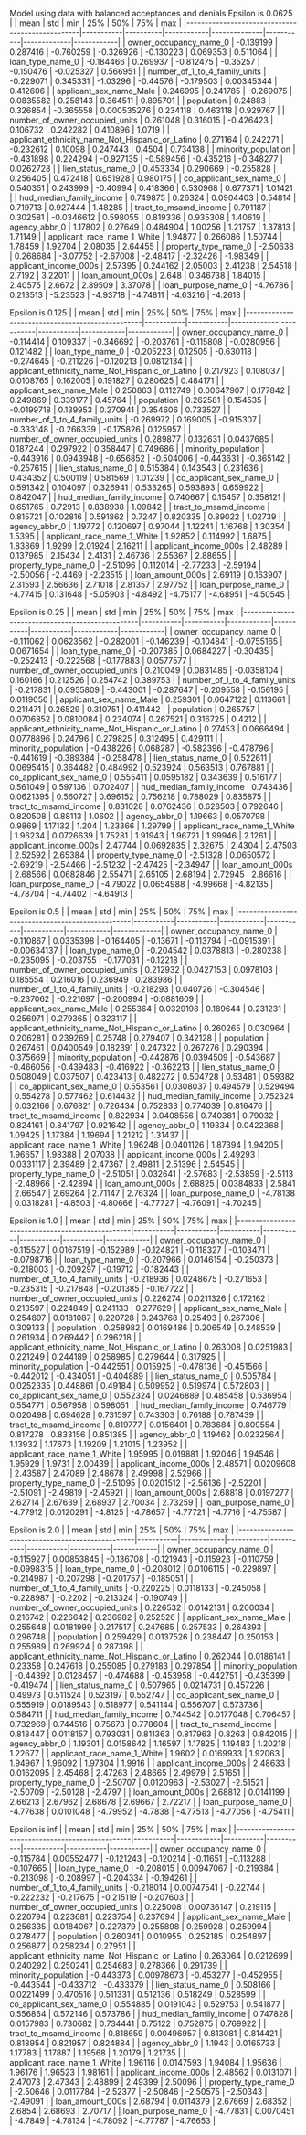 Model using data with balanced acceptances and denials
Epsilon is 0.0625
|                                                 |      mean |      std |        min |          25% |       50% |         75% |        max |
|-------------------------------------------------|-----------|----------|------------|--------------|-----------|-------------|------------|
| owner_occupancy_name_0                          | -0.139199 | 0.287416 | -0.760259  | -0.326926    | -0.130223 |  0.069353   |  0.511064  |
| loan_type_name_0                                | -0.184466 | 0.269937 | -0.812475  | -0.35257     | -0.150476 | -0.025327   |  0.566951  |
| number_of_1_to_4_family_units                   | -0.229071 | 0.345331 | -1.03296   | -0.44576     | -0.179503 |  0.00345344 |  0.412606  |
| applicant_sex_name_Male                         |  0.246995 | 0.241785 | -0.269075  |  0.0835582   |  0.258143 |  0.364511   |  0.895701  |
| population                                      |  0.24883  | 0.326854 | -0.365558  |  0.000535276 |  0.234118 |  0.463118   |  0.929767  |
| number_of_owner_occupied_units                  |  0.261048 | 0.316015 | -0.426423  |  0.106732    |  0.242282 |  0.410896   |  1.0719    |
| applicant_ethnicity_name_Not_Hispanic_or_Latino |  0.271164 | 0.242271 | -0.232612  |  0.10098     |  0.247443 |  0.4504     |  0.734138  |
| minority_population                             | -0.431898 | 0.224294 | -0.927135  | -0.589456    | -0.435216 | -0.348277   |  0.0262728 |
| lien_status_name_0                              |  0.453334 | 0.290669 | -0.255828  |  0.256405    |  0.472418 |  0.651928   |  0.980175  |
| co_applicant_sex_name_0                         |  0.540351 | 0.243999 | -0.40994   |  0.418366    |  0.530968 |  0.677371   |  1.01421   |
| hud_median_family_income                        |  0.749875 | 0.26324  |  0.0904403 |  0.54814     |  0.719713 |  0.927444   |  1.48285   |
| tract_to_msamd_income                           |  0.791187 | 0.302581 | -0.0346612 |  0.598055    |  0.819336 |  0.935308   |  1.40619   |
| agency_abbr_0                                   |  1.17802  | 0.27649  |  0.484904  |  1.00256     |  1.21757  |  1.37813    |  1.71149   |
| applicant_race_name_1_White                     |  1.94877  | 0.266086 |  1.50744   |  1.78459     |  1.92704  |  2.08035    |  2.64455   |
| property_type_name_0                            | -2.50638  | 0.268684 | -3.07752   | -2.67008     | -2.48417  | -2.32426    | -1.98349   |
| applicant_income_000s                           |  2.57395  | 0.244162 |  2.05003   |  2.41238     |  2.54518  |  2.7192     |  3.22011   |
| loan_amount_000s                                |  2.648    | 0.346738 |  1.84015   |  2.40575     |  2.6672   |  2.89509    |  3.37078   |
| loan_purpose_name_0                             | -4.76786  | 0.213513 | -5.23523   | -4.93718     | -4.74811  | -4.63216    | -4.2618    |

Epsilon is 0.125
|                                                 |      mean |       std |         min |       25% |       50% |        75% |        max |
|-------------------------------------------------|-----------|-----------|-------------|-----------|-----------|------------|------------|
| owner_occupancy_name_0                          | -0.114414 | 0.109337  | -0.346692   | -0.203761 | -0.115808 | -0.0280956 |  0.121482  |
| loan_type_name_0                                | -0.205223 | 0.12505   | -0.630118   | -0.274645 | -0.211226 | -0.120213  |  0.0812134 |
| applicant_ethnicity_name_Not_Hispanic_or_Latino |  0.217923 | 0.108037  |  0.0108765  |  0.162005 |  0.191827 |  0.280625  |  0.484171  |
| applicant_sex_name_Male                         |  0.250863 | 0.112749  |  0.00647907 |  0.177842 |  0.249869 |  0.339177  |  0.45764   |
| population                                      |  0.262581 | 0.154535  | -0.0199718  |  0.139953 |  0.270941 |  0.354606  |  0.733527  |
| number_of_1_to_4_family_units                   | -0.269972 | 0.169005  | -0.915307   | -0.333148 | -0.266339 | -0.175826  |  0.125957  |
| number_of_owner_occupied_units                  |  0.289877 | 0.132631  |  0.0437685  |  0.187244 |  0.297922 |  0.358447  |  0.749686  |
| minority_population                             | -0.443916 | 0.0943948 | -0.656852   | -0.504006 | -0.443631 | -0.365142  | -0.257615  |
| lien_status_name_0                              |  0.515384 | 0.143543  |  0.231636   |  0.434352 |  0.500119 |  0.581569  |  1.01239   |
| co_applicant_sex_name_0                         |  0.591342 | 0.104097  |  0.326941   |  0.533265 |  0.593893 |  0.659922  |  0.842047  |
| hud_median_family_income                        |  0.740667 | 0.15457   |  0.358121   |  0.651765 |  0.72913  |  0.838938  |  1.09842   |
| tract_to_msamd_income                           |  0.815721 | 0.102816  |  0.591862   |  0.7247   |  0.820335 |  0.89022   |  1.02739   |
| agency_abbr_0                                   |  1.19772  | 0.120697  |  0.97044    |  1.12241  |  1.16768  |  1.30354   |  1.5395    |
| applicant_race_name_1_White                     |  1.92852  | 0.114992  |  1.6875     |  1.83869  |  1.9299   |  2.01924   |  2.16211   |
| applicant_income_000s                           |  2.48289  | 0.137985  |  2.15434    |  2.4131   |  2.46736  |  2.55367   |  2.88655   |
| property_type_name_0                            | -2.51096  | 0.112014  | -2.77233    | -2.59194  | -2.50056  | -2.4469    | -2.23515   |
| loan_amount_000s                                |  2.69119  | 0.163907  |  2.31593    |  2.56636  |  2.71018  |  2.81357   |  2.97752   |
| loan_purpose_name_0                             | -4.77415  | 0.131648  | -5.05903    | -4.8492   | -4.75177  | -4.68951   | -4.50545   |

Epsilon is 0.25
|                                                 |      mean |       std |        min |       25% |       50% |        75% |        max |
|-------------------------------------------------|-----------|-----------|------------|-----------|-----------|------------|------------|
| owner_occupancy_name_0                          | -0.111062 | 0.0623562 | -0.282001  | -0.146239 | -0.104841 | -0.0755165 |  0.0671654 |
| loan_type_name_0                                | -0.207385 | 0.0684227 | -0.30435   | -0.252413 | -0.222568 | -0.177883  |  0.0577577 |
| number_of_owner_occupied_units                  |  0.210049 | 0.0831485 | -0.0358104 |  0.160166 |  0.212526 |  0.254742  |  0.389753  |
| number_of_1_to_4_family_units                   | -0.217831 | 0.0955809 | -0.443001  | -0.287647 | -0.209558 | -0.156195  |  0.0119056 |
| applicant_sex_name_Male                         |  0.259301 | 0.0647122 |  0.113661  |  0.211471 |  0.26529  |  0.310751  |  0.411442  |
| population                                      |  0.265757 | 0.0706852 |  0.0810084 |  0.234074 |  0.267521 |  0.316725  |  0.4212    |
| applicant_ethnicity_name_Not_Hispanic_or_Latino |  0.27453  | 0.0666494 |  0.0778896 |  0.24796  |  0.279825 |  0.312495  |  0.429111  |
| minority_population                             | -0.438226 | 0.068287  | -0.582396  | -0.478796 | -0.441619 | -0.389384  | -0.258478  |
| lien_status_name_0                              |  0.522611 | 0.0695415 |  0.364482  |  0.484992 |  0.523924 |  0.563513  |  0.767881  |
| co_applicant_sex_name_0                         |  0.555411 | 0.0595182 |  0.343639  |  0.516177 |  0.561049 |  0.597136  |  0.702407  |
| hud_median_family_income                        |  0.743436 | 0.0621395 |  0.560727  |  0.696152 |  0.756218 |  0.788029  |  0.835875  |
| tract_to_msamd_income                           |  0.831028 | 0.0762436 |  0.628503  |  0.792646 |  0.820508 |  0.88113   |  1.0602    |
| agency_abbr_0                                   |  1.19663  | 0.0570798 |  0.9869    |  1.17132  |  1.204    |  1.23366   |  1.29799   |
| applicant_race_name_1_White                     |  1.96234  | 0.0726639 |  1.75281   |  1.91943  |  1.96721  |  1.99946   |  2.1261    |
| applicant_income_000s                           |  2.47744  | 0.0692835 |  2.32675   |  2.4304   |  2.47503  |  2.52592   |  2.65384   |
| property_type_name_0                            | -2.51328  | 0.0650572 | -2.69219   | -2.54466  | -2.51232  | -2.47425   | -2.34947   |
| loan_amount_000s                                |  2.68566  | 0.0682846 |  2.55471   |  2.65105  |  2.68194  |  2.72945   |  2.86616   |
| loan_purpose_name_0                             | -4.79022  | 0.0654988 | -4.99668   | -4.82135  | -4.78704  | -4.74402   | -4.64913   |

Epsilon is 0.5
|                                                 |      mean |       std |        min |       25% |       50% |        75% |         max |
|-------------------------------------------------|-----------|-----------|------------|-----------|-----------|------------|-------------|
| owner_occupancy_name_0                          | -0.110867 | 0.0335398 | -0.164405  | -0.13671  | -0.113794 | -0.0915391 | -0.00634137 |
| loan_type_name_0                                | -0.204542 | 0.0378813 | -0.280238  | -0.235095 | -0.203755 | -0.177031  | -0.12218    |
| number_of_owner_occupied_units                  |  0.212932 | 0.0427153 |  0.0978103 |  0.185554 |  0.216016 |  0.236949  |  0.283986   |
| number_of_1_to_4_family_units                   | -0.218293 | 0.040726  | -0.304546  | -0.237062 | -0.221697 | -0.200994  | -0.0881609  |
| applicant_sex_name_Male                         |  0.255364 | 0.0329198 |  0.189644  |  0.231231 |  0.256971 |  0.279365  |  0.323117   |
| applicant_ethnicity_name_Not_Hispanic_or_Latino |  0.260265 | 0.030964  |  0.206281  |  0.239269 |  0.25748  |  0.279407  |  0.342128   |
| population                                      |  0.267461 | 0.0400549 |  0.182391  |  0.247322 |  0.267276 |  0.290394  |  0.375669   |
| minority_population                             | -0.442876 | 0.0394509 | -0.543687  | -0.466056 | -0.439483 | -0.416922  | -0.362213   |
| lien_status_name_0                              |  0.508049 | 0.037507  |  0.423413  |  0.482272 |  0.504728 |  0.53481   |  0.59382    |
| co_applicant_sex_name_0                         |  0.553561 | 0.0308037 |  0.494579  |  0.529494 |  0.554278 |  0.577462  |  0.614432   |
| hud_median_family_income                        |  0.752324 | 0.032166  |  0.676821  |  0.726434 |  0.752833 |  0.774039  |  0.816476   |
| tract_to_msamd_income                           |  0.822934 | 0.0408556 |  0.740381  |  0.79032  |  0.824161 |  0.841797  |  0.921642   |
| agency_abbr_0                                   |  1.19334  | 0.0422368 |  1.09425   |  1.17384  |  1.19694  |  1.21212   |  1.31437    |
| applicant_race_name_1_White                     |  1.96248  | 0.0401126 |  1.87394   |  1.94205  |  1.96657  |  1.98388   |  2.07038    |
| applicant_income_000s                           |  2.49293  | 0.0331117 |  2.39489   |  2.47367  |  2.49811  |  2.51396   |  2.54545    |
| property_type_name_0                            | -2.51051  | 0.032641  | -2.57683   | -2.53859  | -2.5113   | -2.48966   | -2.42894    |
| loan_amount_000s                                |  2.68825  | 0.0384833 |  2.5841    |  2.66547  |  2.69264  |  2.71147   |  2.76324    |
| loan_purpose_name_0                             | -4.78138  | 0.0318281 | -4.8503    | -4.80666  | -4.77727  | -4.76091   | -4.70245    |

Epsilon is 1.0
|                                                 |      mean |       std |       min |       25% |       50% |       75% |        max |
|-------------------------------------------------|-----------|-----------|-----------|-----------|-----------|-----------|------------|
| owner_occupancy_name_0                          | -0.115527 | 0.0167519 | -0.152989 | -0.124821 | -0.118327 | -0.103471 | -0.0798716 |
| loan_type_name_0                                | -0.207966 | 0.0146154 | -0.250373 | -0.218003 | -0.209297 | -0.19712  | -0.182443  |
| number_of_1_to_4_family_units                   | -0.218936 | 0.0248675 | -0.271653 | -0.235315 | -0.217848 | -0.201385 | -0.167722  |
| number_of_owner_occupied_units                  |  0.226274 | 0.0211326 |  0.172162 |  0.213597 |  0.224849 |  0.241133 |  0.277629  |
| applicant_sex_name_Male                         |  0.254897 | 0.0181087 |  0.220728 |  0.243768 |  0.25493  |  0.267306 |  0.309133  |
| population                                      |  0.258982 | 0.0169486 |  0.206549 |  0.248539 |  0.261934 |  0.269442 |  0.296218  |
| applicant_ethnicity_name_Not_Hispanic_or_Latino |  0.263008 | 0.0251983 |  0.221249 |  0.244189 |  0.258985 |  0.279644 |  0.317925  |
| minority_population                             | -0.442551 | 0.015925  | -0.478136 | -0.451566 | -0.442012 | -0.434051 | -0.404889  |
| lien_status_name_0                              |  0.505784 | 0.0252335 |  0.448861 |  0.49184  |  0.509952 |  0.519974 |  0.572803  |
| co_applicant_sex_name_0                         |  0.552324 | 0.0246889 |  0.485458 |  0.536954 |  0.554771 |  0.567958 |  0.598051  |
| hud_median_family_income                        |  0.746779 | 0.020498  |  0.694628 |  0.731597 |  0.743303 |  0.76188  |  0.787439  |
| tract_to_msamd_income                           |  0.819777 | 0.0156401 |  0.783684 |  0.809554 |  0.817278 |  0.833156 |  0.851385  |
| agency_abbr_0                                   |  1.19462  | 0.0232564 |  1.13932  |  1.17673  |  1.19209  |  1.21015  |  1.23952   |
| applicant_race_name_1_White                     |  1.95995  | 0.019881  |  1.92046  |  1.94546  |  1.95929  |  1.9731   |  2.00439   |
| applicant_income_000s                           |  2.48571  | 0.0209608 |  2.43587  |  2.47089  |  2.48678  |  2.49998  |  2.52966   |
| property_type_name_0                            | -2.51095  | 0.0201512 | -2.56136  | -2.52201  | -2.51091  | -2.49819  | -2.45921   |
| loan_amount_000s                                |  2.68818  | 0.0197277 |  2.62714  |  2.67639  |  2.68937  |  2.70034  |  2.73259   |
| loan_purpose_name_0                             | -4.77912  | 0.0120291 | -4.8125   | -4.78657  | -4.77721  | -4.7716   | -4.75587   |

Epsilon is 2.0
|                                                 |      mean |        std |       min |       25% |       50% |       75% |        max |
|-------------------------------------------------|-----------|------------|-----------|-----------|-----------|-----------|------------|
| owner_occupancy_name_0                          | -0.115927 | 0.00853845 | -0.136708 | -0.121943 | -0.115923 | -0.110759 | -0.0998315 |
| loan_type_name_0                                | -0.208012 | 0.0106115  | -0.229897 | -0.214987 | -0.207298 | -0.201757 | -0.185051  |
| number_of_1_to_4_family_units                   | -0.220225 | 0.0118133  | -0.245058 | -0.228987 | -0.2202   | -0.213324 | -0.190749  |
| number_of_owner_occupied_units                  |  0.226532 | 0.0142131  |  0.200034 |  0.216742 |  0.226642 |  0.236982 |  0.252526  |
| applicant_sex_name_Male                         |  0.255648 | 0.0181999  |  0.217517 |  0.247685 |  0.257533 |  0.264393 |  0.296748  |
| population                                      |  0.259429 | 0.0137526  |  0.238447 |  0.250153 |  0.255989 |  0.269924 |  0.287398  |
| applicant_ethnicity_name_Not_Hispanic_or_Latino |  0.262044 | 0.0186141  |  0.23358  |  0.247618 |  0.255085 |  0.279183 |  0.297854  |
| minority_population                             | -0.44392  | 0.0128457  | -0.474688 | -0.453958 | -0.442751 | -0.435399 | -0.419474  |
| lien_status_name_0                              |  0.507965 | 0.0214731  |  0.457226 |  0.49973  |  0.511524 |  0.523197 |  0.552747  |
| co_applicant_sex_name_0                         |  0.555919 | 0.0189543  |  0.518977 |  0.541144 |  0.556707 |  0.573736 |  0.584711  |
| hud_median_family_income                        |  0.744542 | 0.0177048  |  0.706457 |  0.732969 |  0.744516 |  0.75678  |  0.778604  |
| tract_to_msamd_income                           |  0.818447 | 0.0118157  |  0.793031 |  0.811363 |  0.817963 |  0.8263   |  0.842015  |
| agency_abbr_0                                   |  1.19301  | 0.0158642  |  1.16597  |  1.17825  |  1.19483  |  1.20218  |  1.22677   |
| applicant_race_name_1_White                     |  1.9602   | 0.0169933  |  1.92063  |  1.94967  |  1.96092  |  1.97304  |  1.9916    |
| applicant_income_000s                           |  2.48633  | 0.0162095  |  2.45468  |  2.47263  |  2.48665  |  2.49979  |  2.51651   |
| property_type_name_0                            | -2.50707  | 0.0120963  | -2.53027  | -2.51521  | -2.50709  | -2.50128  | -2.4797    |
| loan_amount_000s                                |  2.68812  | 0.0141199  |  2.66213  |  2.67962  |  2.68678  |  2.69667  |  2.72217   |
| loan_purpose_name_0                             | -4.77638  | 0.0101048  | -4.79952  | -4.7838   | -4.77513  | -4.77056  | -4.75411   |

Epsilon is inf
|                                                 |      mean |        std |       min |       25% |       50% |       75% |       max |
|-------------------------------------------------|-----------|------------|-----------|-----------|-----------|-----------|-----------|
| owner_occupancy_name_0                          | -0.115784 | 0.00552477 | -0.121243 | -0.120214 | -0.11651  | -0.113288 | -0.107665 |
| loan_type_name_0                                | -0.208015 | 0.00947067 | -0.219384 | -0.213098 | -0.208997 | -0.204334 | -0.194261 |
| number_of_1_to_4_family_units                   | -0.218014 | 0.00747541 | -0.22744  | -0.222232 | -0.217675 | -0.215119 | -0.207603 |
| number_of_owner_occupied_units                  |  0.225008 | 0.00736147 |  0.219115 |  0.220794 |  0.223681 |  0.223754 |  0.237694 |
| applicant_sex_name_Male                         |  0.256335 | 0.0184067  |  0.227379 |  0.255898 |  0.259928 |  0.259994 |  0.278477 |
| population                                      |  0.260341 | 0.010955   |  0.252185 |  0.254897 |  0.256877 |  0.258234 |  0.27951  |
| applicant_ethnicity_name_Not_Hispanic_or_Latino |  0.263064 | 0.0212699  |  0.240292 |  0.250241 |  0.254683 |  0.278366 |  0.291739 |
| minority_population                             | -0.443373 | 0.00978673 | -0.453277 | -0.452955 | -0.443544 | -0.433712 | -0.433379 |
| lien_status_name_0                              |  0.508166 | 0.0221499  |  0.470516 |  0.511331 |  0.512136 |  0.518249 |  0.528599 |
| co_applicant_sex_name_0                         |  0.554885 | 0.0191043  |  0.529753 |  0.541877 |  0.556864 |  0.572146 |  0.573786 |
| hud_median_family_income                        |  0.747828 | 0.0157983  |  0.730682 |  0.734441 |  0.75122  |  0.752875 |  0.769922 |
| tract_to_msamd_income                           |  0.818659 | 0.00496957 |  0.813081 |  0.814421 |  0.818954 |  0.821957 |  0.824884 |
| agency_abbr_0                                   |  1.1943   | 0.0165733  |  1.17783  |  1.17887  |  1.19568  |  1.20179  |  1.21735  |
| applicant_race_name_1_White                     |  1.96116  | 0.0147593  |  1.94084  |  1.95636  |  1.96176  |  1.96523  |  1.98161  |
| applicant_income_000s                           |  2.48562  | 0.0131071  |  2.47073  |  2.47343  |  2.48899  |  2.49399  |  2.50096  |
| property_type_name_0                            | -2.50646  | 0.0117784  | -2.52377  | -2.50846  | -2.50575  | -2.50343  | -2.49091  |
| loan_amount_000s                                |  2.68794  | 0.0114379  |  2.67669  |  2.68352  |  2.6854   |  2.68693  |  2.70717  |
| loan_purpose_name_0                             | -4.77831  | 0.0070451  | -4.7849   | -4.78134  | -4.78092  | -4.77787  | -4.76653  |

